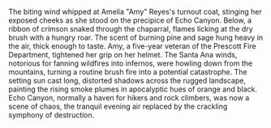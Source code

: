 The biting wind whipped at Amelia "Amy" Reyes's turnout coat, stinging her exposed cheeks as she stood on the precipice of Echo Canyon. Below, a ribbon of crimson snaked through the chaparral, flames licking at the dry brush with a hungry roar. The scent of burning pine and sage hung heavy in the air, thick enough to taste.  Amy, a five-year veteran of the Prescott Fire Department, tightened her grip on her helmet. The Santa Ana winds, notorious for fanning wildfires into infernos, were howling down from the mountains, turning a routine brush fire into a potential catastrophe.  The setting sun cast long, distorted shadows across the rugged landscape, painting the rising smoke plumes in apocalyptic hues of orange and black. Echo Canyon, normally a haven for hikers and rock climbers, was now a scene of chaos, the tranquil evening air replaced by the crackling symphony of destruction.
